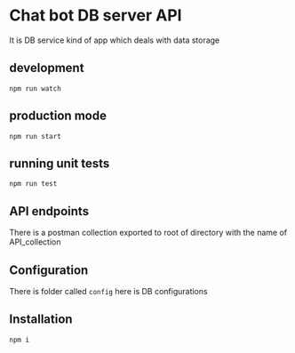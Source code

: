 # Chat bot DB server API
It is DB service kind of app which deals with data storage

## development
`npm run watch`

## production mode
`npm run start`

## running unit tests
`npm run test`

## API endpoints
There is a postman collection exported to root of directory with the name of API_collection

## Configuration
There is folder called `config` here is DB configurations

## Installation
`npm i `
